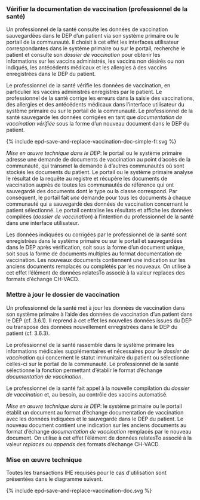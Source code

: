 ### Vérifier la documentation de vaccination (professionnel de la santé)

Un professionnel de la santé consulte les données de vaccination sauvegardées dans le DEP d’un patient via son système primaire ou le portail de la communauté. Il choisit à cet effet les interfaces utilisateur correspondantes dans le système primaire ou sur le portail, recherche le patient et consulte son *dossier de vaccination* pour obtenir les informations sur les vaccins administrés, les vaccins non désirés ou non indiqués, les antécédents médicaux et les allergies à des vaccins enregistrées dans le DEP du patient.

Le professionnel de la santé vérifie les données de vaccination, en particulier les vaccins administrés enregistrés par le patient. Le professionnel de la santé corrige les erreurs dans la saisie des vaccinations, des allergies et des antécédents médicaux dans l’interface utilisateur du système primaire ou sur le portail de la communauté. Le professionnel de la santé sauvegarde les données corrigées en tant que *documentation de vaccination vérifiée* sous la forme d’un nouveau document dans le DEP du patient.

<div>{% include epd-save-and-replace-vaccination-doc-simple-fr.svg %}</div>

*Mise en œuvre technique dans le DEP*: le portail ou le système primaire adresse une demande de documents de vaccination au point d’accès de la communauté, qui transmet la demande à d’autres communautés où sont stockés les documents du patient. Le portail ou le système primaire analyse le résultat de la requête au registre et récupère les documents de vaccination auprès de toutes les communautés de référence qui ont sauvegardé des documents dont le type ou la classe correspond. Par conséquent, le portail fait *une* demande pour tous les documents à chaque communauté qui a sauvegardé des données de vaccination concernant le patient sélectionné. Le portail centralise les résultats et affiche les données compilées (*dossier de vaccination*) à l’intention du professionnel de la santé dans une interface utilisateur. 

Les données indiquées ou corrigées par le professionnel de la santé sont enregistrées dans le système primaire ou sur le portail et sauvegardées dans le DEP après vérification, soit sous la forme d’un document unique, soit sous la forme de documents multiples au format documentation de vaccination. Les nouveaux documents contiennent une indication sur les anciens documents remplacés ou complétés par les nouveaux. On utilise à cet effet l’élément de données relatesTo associé à la valeur replaces des formats d’échange CH-VACD.

### Mettre à jour le dossier de vaccination

Un professionnel de la santé met à jour les données de vaccination dans son système primaire à l’aide des données de vaccination d’un patient dans le DEP (cf. 3.6.1). Il reprend à cet effet les nouvelles données issues du DEP ou transpose des données nouvellement enregistrées dans le DEP du patient (cf. 3.6.3).

Le professionnel de la santé rassemble dans le système primaire les informations médicales supplémentaires et nécessaires pour le *dossier de vaccination* qui concernent le statut immunitaire du patient ou sélectionne celles-ci sur le portail de la communauté. Le professionnel de la santé sélectionne la fonction permettant d’établir le format d’échange *documentation de vaccination*.

Le professionnel de la santé fait appel à la nouvelle compilation du *dossier de vaccination* et, au besoin, au contrôle des vaccins automatisé.

*Mise en œuvre technique dans le DEP*: le système primaire ou le portail établit un document au format d’échange documentation de vaccination avec les données indiquées et le sauvegarde dans le DEP du patient. Le nouveau document contient une indication sur les anciens documents au format d’échange *documentation de vaccination* remplacés par le nouveau document. On utilise à cet effet l’élément de données relatesTo associé à la valeur *replaces* ou *appends* des formats d’échange CH-VACD.


### Mise en œuvre technique

Toutes les transactions IHE requises pour le cas d'utilisation sont présentées dans le diagramme suivant.

<div>{% include epd-save-and-replace-vaccination-doc.svg %}</div>

